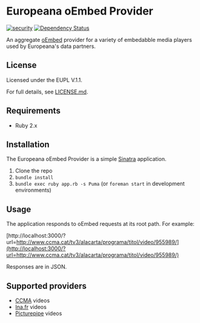 # Europeana oEmbed Provider

[![security](https://hakiri.io/github/europeana/europeana-oembed-provider/develop.svg)](https://hakiri.io/github/europeana/europeana-oembed-provider/master) [![Dependency Status](https://gemnasium.com/europeana/europeana-oembed-provider.svg)](https://gemnasium.com/europeana/europeana-oembed-provider)

An aggregate [oEmbed](http://oembed.com/) provider for a variety of embedabble
media players used by Europeana's data partners.

## License

Licensed under the EUPL V.1.1.

For full details, see [LICENSE.md](LICENSE.md).

## Requirements

* Ruby 2.x

## Installation

The Europeana oEmbed Provider is a simple [Sinatra](http://www.sinatrarb.com/)
application.

1. Clone the repo
2. `bundle install`
3. `bundle exec ruby app.rb -s Puma` (or `foreman start` in development
  environments)

## Usage

The application responds to oEmbed requests at its root path. For example:

[http://localhost:3000/?url=http://www.ccma.cat/tv3/alacarta/programa/titol/video/955989/](http://localhost:3000/?url=http://www.ccma.cat/tv3/alacarta/programa/titol/video/955989/)

Responses are in JSON.

## Supported providers

* [CCMA](http://www.ccma.cat/) videos
* [Ina.fr](http://ina.fr/) videos
* [Picturepipe](http://www.picturepipe.com/) videos
